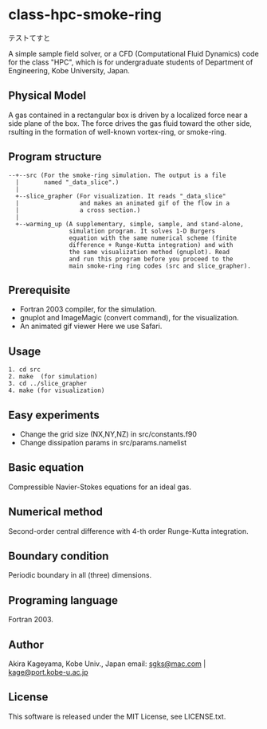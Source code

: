 # class-hpc-smoke-ring

テストてすと

A simple sample field solver, or a CFD (Computational Fluid Dynamics)
code for the class "HPC", which is for undergraduate students of
Department of Engineering, Kobe University, Japan.

## Physical Model
A gas contained in a rectangular box is driven by a localized force
near a side plane of the box. The force drives the gas fluid toward
the other side, rsulting in the formation of well-known vortex-ring,
or smoke-ring.

## Program structure

    --+--src (For the smoke-ring simulation. The output is a file
      |       named "_data_slice".)
      |
      +--slice_grapher (For visualization. It reads "_data_slice"
      |                 and makes an animated gif of the flow in a
      |                 a cross section.)
      |
      +--warming_up (A supplementary, simple, sample, and stand-alone,
                     simulation program. It solves 1-D Burgers
                     equation with the same numerical scheme (finite
                     difference + Runge-Kutta integration) and with
                     the same visualization method (gnuplot). Read
                     and run this program before you proceed to the
                     main smoke-ring ring codes (src and slice_grapher).

## Prerequisite

- Fortran 2003 compiler, for the simulation.
- gnuplot and ImageMagic (convert command), for the visualization.
- An animated gif viewer Here we use Safari.

## Usage

    1. cd src
    2. make  (for simulation)
    3. cd ../slice_grapher
    4. make (for visualization)

## Easy experiments

- Change the grid size (NX,NY,NZ) in src/constants.f90
- Change dissipation params in src/params.namelist


## Basic equation

Compressible Navier-Stokes equations for an ideal gas.


## Numerical method

Second-order central difference with 4-th order Runge-Kutta integration.

## Boundary condition

Periodic boundary in all (three) dimensions.

## Programing language

Fortran 2003.

## Author
Akira Kageyama, Kobe Univ., Japan
 email: sgks@mac.com | kage@port.kobe-u.ac.jp

## License

This software is released under the MIT License, see LICENSE.txt.
